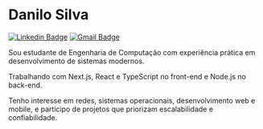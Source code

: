 # Danilo Silva

[![Linkedin Badge](https://img.shields.io/badge/-Danilo%20Silva-00875f?style=flat-square&logo=Linkedin&logoColor=white&link=https://www.linkedin.com/in/danilokovarike/)](https://www.linkedin.com/in/diego-schell-fernandes/) 
[![Gmail Badge](https://img.shields.io/badge/-danilo.batista@aluno.ufop.edu.br-00875f?style=flat-square&logo=Gmail&logoColor=white&link=mailto:danilo.batista@aluno.ufop.edu.br)](mailto:danilo.batista@aluno.ufop.edu.br)
 
Sou estudante de Engenharia de Computação com experiência prática em desenvolvimento de sistemas modernos. 

Trabalhando com Next.js, React e TypeScript no front-end e Node.js no back-end. 

Tenho interesse em redes, sistemas operacionais, desenvolvimento web e mobile, e participo de projetos que priorizam escalabilidade e confiabilidade.
